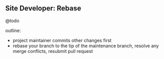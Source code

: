 Site Developer: Rebase
----------------------

@todo

outline:
- project maintainer commits other changes first
- rebase your branch to the tip of the maintenance branch, resolve any merge
  conflicts, resubmit pull request

